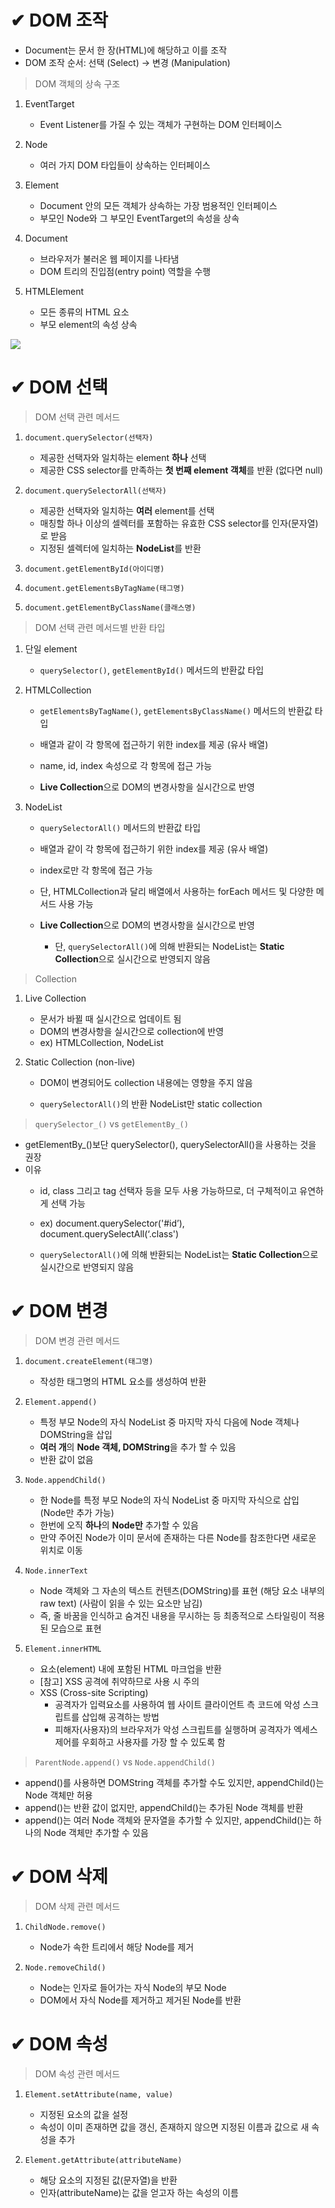 # ✔ DOM 조작
- Document는 문서 한 장(HTML)에 해당하고 이를 조작
- DOM 조작 순서: 선택 (Select) → 변경 (Manipulation)

> DOM 객체의 상속 구조

1. EventTarget
   
   - Event Listener를 가질 수 있는 객체가 구현하는 DOM 인터페이스

2. Node

   - 여러 가지 DOM 타입들이 상속하는 인터페이스

3. Element

   -  Document 안의 모든 객체가 상속하는 가장 범용적인 인터페이스
   - 부모인 Node와 그 부모인 EventTarget의 속성을 상속

4. Document

   - 브라우저가 불러온 웹 페이지를 나타냄
   -  DOM 트리의 진입점(entry point) 역할을 수행

5. HTMLElement

   - 모든 종류의 HTML 요소
   - 부모 element의 속성 상속

  ![](https://velog.velcdn.com/images/zmin9/post/23590765-86e6-48ec-9f0f-8e4edcbb3033/image.png)



# ✔ DOM 선택
> DOM 선택 관련 메서드

1. `document.querySelector(선택자)`
  
   - 제공한 선택자와 일치하는 element **하나** 선택
   - 제공한 CSS selector를 만족하는 **첫 번째 element 객체**를 반환 (없다면 null)

2. `document.querySelectorAll(선택자)`

   - 제공한 선택자와 일치하는 **여러** element를 선택
   - 매칭할 하나 이상의 셀렉터를 포함하는 유효한 CSS selector를 인자(문자열)로 받음
   - 지정된 셀렉터에 일치하는 **NodeList**를 반환

3. `document.getElementById(아이디명)`
   
4. `document.getElementsByTagName(태그명)`

5. `document.getElementByClassName(클래스명)`

> DOM 선택 관련 메서드별 반환 타입

1. 단일 element
  
   - `querySelector()`, `getElementById()` 메서드의 반환값 타입

2. HTMLCollection

   - `getElementsByTagName()`, `getElementsByClassName()` 메서드의 반환값 타입
  
   - 배열과 같이 각 항목에 접근하기 위한 index를 제공 (유사 배열)
   - name, id, index 속성으로 각 항목에 접근 가능
   - **Live Collection**으로 DOM의 변경사항을 실시간으로 반영

3. NodeList
   
   - `querySelectorAll()` 메서드의 반환값 타입
  
   - 배열과 같이 각 항목에 접근하기 위한 index를 제공 (유사 배열)
   - index로만 각 항목에 접근 가능
   - 단, HTMLCollection과 달리 배열에서 사용하는 forEach 메서드 및 다양한 메서드 사용 가능
   - **Live Collection**으로 DOM의 변경사항을 실시간으로 반영
    
     - 단, `querySelectorAll()`에 의해 반환되는 NodeList는 **Static Collection**으로 실시간으로 반영되지 않음

> Collection

1. Live Collection

   - 문서가 바뀔 때 실시간으로 업데이트 됨
   - DOM의 변경사항을 실시간으로 collection에 반영
   - ex) HTMLCollection, NodeList

2. Static Collection (non-live)
   
   - DOM이 변경되어도 collection 내용에는 영향을 주지 않음
  
   - `querySelectorAll()`의 반환 NodeList만 static collection

> `querySelector_()` vs `getElementBy_()`

- getElementBy_()보단 querySelector(), querySelectorAll()을 사용하는 것을 권장
- 이유
  - id, class 그리고 tag 선택자 등을 모두 사용 가능하므로, 더 구체적이고 유연하게 선택 가능
  - ex) document.querySelector('#id’), document.querySelectAll(‘.class')
  
  - `querySelectorAll()`에 의해 반환되는 NodeList는 **Static Collection**으로 실시간으로 반영되지 않음


 
# ✔ DOM 변경
> DOM 변경 관련 메서드

1. `document.createElement(태그명)`
   
   - 작성한 태그명의 HTML 요소를 생성하여 반환

2. `Element.append()`
   
   - 특정 부모 Node의 자식 NodeList 중 마지막 자식 다음에 Node 객체나 DOMString을 삽입
   - **여러 개**의 **Node 객체, DOMString**을 추가 할 수 있음
   - 반환 값이 없음

3. `Node.appendChild()`
   
   - 한 Node를 특정 부모 Node의 자식 NodeList 중 마지막 자식으로 삽입 (Node만 추가 가능)
   - 한번에 오직 **하나**의 **Node만** 추가할 수 있음
   - 만약 주어진 Node가 이미 문서에 존재하는 다른 Node를 참조한다면 새로운 위치로 이동

4. `Node.innerText`
   
   - Node 객체와 그 자손의 텍스트 컨텐츠(DOMString)를 표현 (해당 요소 내부의 raw text) (사람이 읽을 수 있는 요소만 남김)
   - 즉, 줄 바꿈을 인식하고 숨겨진 내용을 무시하는 등 최종적으로 스타일링이 적용된 모습으로 표현

5. `Element.innerHTML`

   - 요소(element) 내에 포함된 HTML 마크업을 반환
   - [참고] XSS 공격에 취약하므로 사용 시 주의
   - XSS (Cross-site Scripting)
     - 공격자가 입력요소를 사용하여 웹 사이트 클라이언트 측 코드에 악성 스크립트를 삽입해 공격하는 방법
     - 피해자(사용자)의 브라우저가 악성 스크립트를 실행하며 공격자가 엑세스 제어를 우회하고 사용자를 가장 할 수 있도록 함

> `ParentNode.append()` vs `Node.appendChild()`

- append()를 사용하면 DOMString 객체를 추가할 수도 있지만, appendChild()는 Node 객체만 허용
- append()는 반환 값이 없지만, appendChild()는 추가된 Node 객체를 반환
- append()는 여러 Node 객체와 문자열을 추가할 수 있지만, appendChild()는 하나의 Node 객체만 추가할 수 있음



# ✔ DOM 삭제
> DOM 삭제 관련 메서드

1. `ChildNode.remove()`
   
   - Node가 속한 트리에서 해당 Node를 제거

2. `Node.removeChild()`

   - Node는 인자로 들어가는 자식 Node의 부모 Node
   - DOM에서 자식 Node를 제거하고 제거된 Node를 반환



# ✔ DOM 속성
> DOM 속성 관련 메서드

1. `Element.setAttribute(name, value)`
   
   - 지정된 요소의 값을 설정
   - 속성이 이미 존재하면 값을 갱신, 존재하지 않으면 지정된 이름과 값으로 새 속성을 추가

2. `Element.getAttribute(attributeName)`
   
   - 해당 요소의 지정된 값(문자열)을 반환
   - 인자(attributeName)는 값을 얻고자 하는 속성의 이름
